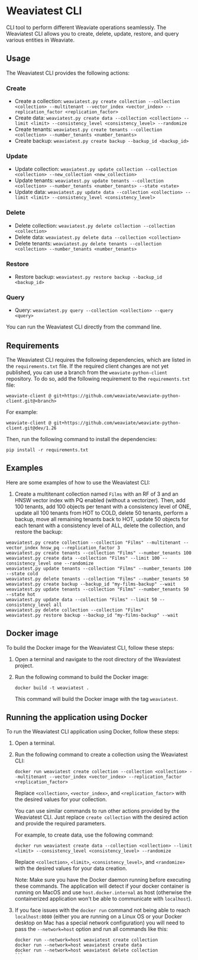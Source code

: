 # Weaviatest CLI

CLI tool to perform different Weaviate operations seamlessly. The Weaviatest CLI allows you to create, delete, update, restore, and query various entities in Weaviate.

## Usage

The Weaviatest CLI provides the following actions:

### Create

- Create a collection: `weaviatest.py create collection --collection <collection> --multitenant --vector_index <vector_index> --replication_factor <replication_factor>`
- Create data: `weaviatest.py create data --collection <collection> --limit <limit> --consistency_level <consistency_level> --randomize`
- Create tenants: `weaviatest.py create tenants --collection <collection> --number_tenants <number_tenants>`
- Create backup: `weaviatest.py create backup --backup_id <backup_id>`

### Update

- Update collection: `weaviatest.py update collection --collection <collection> --new_collection <new_collection>`
- Update tenants: `weaviatest.py update tenants --collection <collection> --number_tenants <number_tenants> --state <state>`
- Update data: `weaviatest.py update data --collection <collection> --limit <limit> --consistency_level <consistency_level>`

### Delete

- Delete collection: `weaviatest.py delete collection --collection <collection>`
- Delete data: `weaviatest.py delete data --collection <collection>`
- Delete tenants: `weaviatest.py delete tenants --collection <collection> --number_tenants <number_tenants>`

### Restore

- Restore backup: `weaviatest.py restore backup --backup_id <backup_id>`

### Query

- Query: `weaviatest.py query --collection <collection> --query <query>`

You can run the Weaviatest CLI directly from the command line.

## Requirements

The Weaviatest CLI requires the following dependencies, which are listed in the `requirements.txt` file. If the required client changes are not yet published, you can use a branch from the `weaviate-python-client` repository. To do so, add the following requirement to the `requirements.txt` file:

```
weaviate-client @ git+https://github.com/weaviate/weaviate-python-client.git@<branch>
```

For example:

```
weaviate-client @ git+https://github.com/weaviate/weaviate-python-client.git@dev/1.26
```

Then, run the following command to install the dependencies:

```
pip install -r requirements.txt
```

## Examples

Here are some examples of how to use the Weaviatest CLI:

1. Create a multitenant collection named `Films` with an RF of 3 and an HNSW vector index with PQ enabled (without a vectorizer). Then, add 100 tenants, add 100 objects per tenant with a consistency level of ONE, update all 100 tenants from HOT to COLD, delete 50 tenants, perform a backup, move all remaining tenants back to HOT, update 50 objects for each tenant with a consistency level of ALL, delete the collection, and restore the backup:

```
weaviatest.py create collection --collection "Films" --multitenant --vector_index hnsw_pq --replication_factor 3
weaviatest.py create tenants --collection "Films" --number_tenants 100
weaviatest.py create data --collection "Films" --limit 100 --consistency_level one --randomize
weaviatest.py update tenants --collection "Films" --number_tenants 100 --state cold
weaviatest.py delete tenants --collection "Films" --number_tenants 50
weaviatest.py create backup --backup_id "my-films-backup" --wait
weaviatest.py update tenants --collection "Films" --number_tenants 50 --state hot
weaviatest.py update data --collection "Films" --limit 50 --consistency_level all
weaviatest.py delete collection --collection "Films"
weaviatest.py restore backup --backup_id "my-films-backup" --wait
```

## Docker image

To build the Docker image for the Weaviatest CLI, follow these steps:

1. Open a terminal and navigate to the root directory of the Weaviatest project.

2. Run the following command to build the Docker image:

    ```
    docker build -t weaviatest .
    ```

    This command will build the Docker image with the tag `weaviatest`.

## Running the application using Docker

To run the Weaviatest CLI application using Docker, follow these steps:

1. Open a terminal.

2. Run the following command to create a collection using the Weaviatest CLI:

    ```
    docker run weaviatest create collection --collection <collection> --multitenant --vector_index <vector_index> --replication_factor <replication_factor>
    ```

    Replace `<collection>`, `<vector_index>`, and `<replication_factor>` with the desired values for your collection.

    You can use similar commands to run other actions provided by the Weaviatest CLI. Just replace `create collection` with the desired action and provide the required parameters.

    For example, to create data, use the following command:

    ```
    docker run weaviatest create data --collection <collection> --limit <limit> --consistency_level <consistency_level> --randomize
    ```

    Replace `<collection>`, `<limit>`, `<consistency_level>`, and `<randomize>` with the desired values for your data creation.

    Note: Make sure you have the Docker daemon running before executing these commands. The application will detect if your docker container is running on MacOS and use `host.docker.internal` as host (otherwise the containerized application won't be able to communicate with `localhost`).

3. If you face issues with the `docker run` command not being able to reach `localhost:8080` (either you are running on a Linux OS or your Docker desktop on Mac has a special network configuration) you will need to pass the `--network=host` option and run all commands like this:

    ````
    docker run --network=host weaviatest create collection
    docker run --network=host weaviatest create data
    docker run --network=host weaviatest delete collection
    ```
